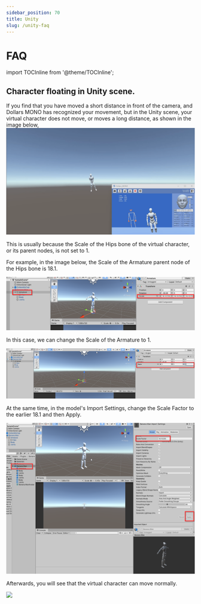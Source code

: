 ```yaml
---
sidebar_position: 70
title: Unity
slug: /unity-faq
---	
```


# FAQ

import TOCInline from '@theme/TOCInline';

<TOCInline toc={toc} />

## Character floating in Unity scene.

If you find that you have moved a short distance in front of the camera, and Dollars MONO has recognized your movement, but in the Unity scene, your virtual character does not move, or moves a long distance, as shown in the image below,
![](../img/unityfaq1.gif)

This is usually because the Scale of the Hips bone of the virtual character, or its parent nodes, is not set to 1.

For example, in the image below, the Scale of the Armature parent node of the Hips bone is 18.1.

![](../img/2023_11_13_17_35_49.png)

In this case, we can change the Scale of the Armature to 1.

![](../img/2023_11_13_17_41_08.png)

At the same time, in the model's Import Settings, change the Scale Factor to the earlier 18.1 and then Apply.

![](../img/2023_11_13_17_41_40.png)

Afterwards, you will see that the virtual character can move normally.

![](../img/unityfaq2.gif)
